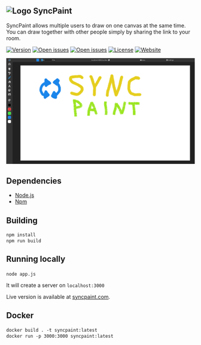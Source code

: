 ## ![Logo](public/favicon.ico?raw=true) SyncPaint

SyncPaint allows multiple users to draw on one canvas at the same time. You can draw together with other people simply by sharing the link to your room.

[![Version](https://img.shields.io/github/package-json/v/pkrasicki/SyncPaint?color=green&style=for-the-badge)](https://github.com/pkrasicki/SyncPaint/releases)
[![Open issues](https://img.shields.io/github/stars/pkrasicki/SyncPaint?style=for-the-badge)](https://github.com/pkrasicki/SyncPaint/stargazers)
[![Open issues](https://img.shields.io/github/issues/pkrasicki/SyncPaint?style=for-the-badge)](https://github.com/pkrasicki/SyncPaint/issues)
[![License](https://img.shields.io/github/license/pkrasicki/SyncPaint?style=for-the-badge)](https://github.com/pkrasicki/SyncPaint/blob/master/LICENSE)
[![Website](https://img.shields.io/website?down_message=offline&style=for-the-badge&up_message=online&url=https%3A%2F%2Fsyncpaint.com)](https://syncpaint.com)

![screenshot](screenshot.png?raw=true)

## Dependencies
- [Node.js](https://nodejs.org)
- [Npm](https://www.npmjs.com)

## Building
```
npm install
npm run build
```

## Running locally
`node app.js`

It will create a server on `localhost:3000`

Live version is available at [syncpaint.com](https://syncpaint.com).

## Docker

```
docker build . -t syncpaint:latest
docker run -p 3000:3000 syncpaint:latest
```